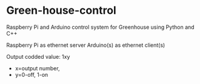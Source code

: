 # Green-house-control
Raspberry Pi and Arduino control system for Greenhouse using Python and C++

Raspberry Pi as ethernet server
Arduino(s) as ethernet client(s)

Output codded value: 1xy <br />
- x=output number,<br /> 
- y=0-off, 1-on
